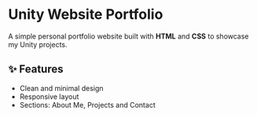 # Unity Website Portfolio

A simple personal portfolio website built with **HTML** and **CSS** to showcase my Unity projects.

## ✨ Features
- Clean and minimal design
- Responsive layout
- Sections: About Me, Projects and Contact